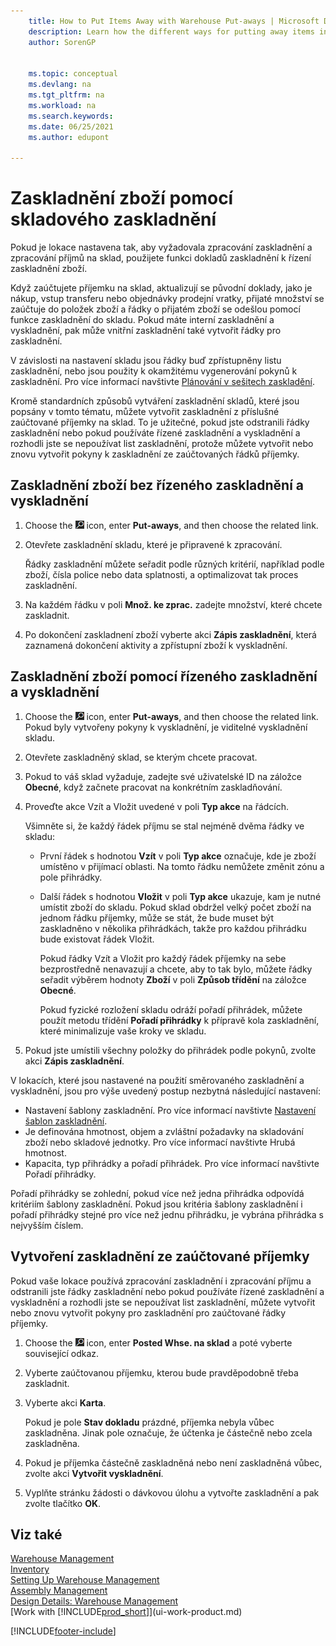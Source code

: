 ```yaml
---
    title: How to Put Items Away with Warehouse Put-aways | Microsoft Docs
    description: Learn how the different ways for putting away items in Business Central with the following Warehouse Put-aways tasks.
    author: SorenGP

    
    ms.topic: conceptual
    ms.devlang: na
    ms.tgt_pltfrm: na
    ms.workload: na
    ms.search.keywords:
    ms.date: 06/25/2021
    ms.author: edupont

---
```

# Zaskladnění zboží pomocí skladového zaskladnění
Pokud je lokace nastavena tak, aby vyžadovala zpracování zaskladnění a zpracování příjmů na sklad, použijete funkci dokladů zaskladnění k řízení zaskladnění zboží.

Když zaúčtujete příjemku na sklad, aktualizují se původní doklady, jako je nákup, vstup transferu nebo objednávky prodejní vratky, přijaté množství se zaúčtuje do položek zboží a řádky o přijatém zboží se odešlou pomocí funkce zaskladnění do skladu. Pokud máte interní zaskladnění a vyskladnění, pak může vnitřní zaskladnění také vytvořit řádky pro zaskladnění.

V závislosti na nastavení skladu jsou řádky buď zpřístupněny listu zaskladnění, nebo jsou použity k okamžitému vygenerování pokynů k zaskladnění. Pro více informací navštivte [Plánování v sešitech zaskladění](warehouse-how-to-plan-put-aways-in-worksheets.md).

Kromě standardních způsobů vytváření zaskladnění skladů, které jsou popsány v tomto tématu, můžete vytvořit zaskladnění z příslušné zaúčtované příjemky na sklad. To je užitečné, pokud jste odstranili řádky zaskladnění nebo pokud používáte řízené zaskladnění a vyskladnění a rozhodli jste se nepoužívat list zaskladnění, protože můžete vytvořit nebo znovu vytvořit pokyny k zaskladnění ze zaúčtovaných řádků příjemky.

## Zaskladnění zboží bez řízeného zaskladnění a vyskladnění
1. Choose the ![Lightbulb that opens the Tell Me feature.](media/ui-search/search_small.png "Tell me what you want to do") icon, enter **Put-aways**, and then choose the related link.
2. Otevřete zaskladnění skladu, které je připravené k zpracování.

   Řádky zaskladnění můžete seřadit podle různých kritérií, například podle zboží, čísla police nebo data splatnosti, a optimalizovat tak proces zaskladnění.
3. Na každém řádku v poli **Množ. ke zprac.** zadejte množství, které chcete zaskladnit.
4. Po dokončení zaskladnení zboží vyberte akci **Zápis zaskladnění**, která zaznamená dokončení aktivity a zpřístupní zboží k vyskladnění.

## Zaskladnění zboží pomocí řízeného zaskladnění a vyskladnění
1. Choose the ![Lightbulb that opens the Tell Me feature.](media/ui-search/search_small.png "Tell me what you want to do") icon, enter **Put-aways**, and then choose the related link.
   Pokud byly vytvořeny pokyny k vyskladnění, je viditelné vyskladnění skladu.
2. Otevřete zaskladněný sklad, se kterým chcete pracovat.
3. Pokud to váš sklad vyžaduje, zadejte své uživatelské ID na záložce **Obecné**, když začnete pracovat na konkrétním zaskladňování.
4. Proveďte akce Vzít a Vložit uvedené v poli **Typ akce** na řádcích.

   Všimněte si, že každý řádek příjmu se stal nejméně dvěma řádky ve skladu:

   - První řádek s hodnotou **Vzít** v poli **Typ akce** označuje, kde je zboží umístěno v přijímací oblasti. Na tomto řádku nemůžete změnit zónu a pole přihrádky.
   - Další řádek s hodnotou **Vložit** v poli **Typ akce** ukazuje, kam je nutné umístit zboží do skladu. Pokud sklad obdržel velký počet zboží na jednom řádku příjemky, může se stát, že bude muset být zaskladněno v několika přihrádkách, takže pro každou přihrádku bude existovat řádek Vložit.

      Pokud řádky Vzít a Vložit pro každý řádek příjemky na sebe bezprostředně nenavazují a chcete, aby to tak bylo, můžete řádky seřadit výběrem hodnoty **Zboží** v poli **Způsob třídění** na záložce **Obecné**.

      Pokud fyzické rozložení skladu odráží pořadí přihrádek, můžete použít metodu třídění **Pořadí přihrádky** k přípravě kola zaskladnění, které minimalizuje vaše kroky ve skladu.

5. Pokud jste umístili všechny položky do přihrádek podle pokynů, zvolte akci **Zápis zaskladnění**.

V lokacích, které jsou nastavené na použití směrovaného zaskladnění a vyskladnění, jsou pro výše uvedený postup nezbytná následující nastavení:

- Nastavení šablony zaskladnění. Pro více informací navštivte [Nastavení šablon zaskladnění](warehouse-how-to-set-up-put-away-templates.md).
- Je definována hmotnost, objem a zvláštní požadavky na skladování zboží nebo skladové jednotky. Pro více informací navštivte Hrubá hmotnost.
- Kapacita, typ přihrádky a pořadí přihrádek. Pro více informací navštivte Pořadí přihrádky.

Pořadí přihrádky se zohlední, pokud více než jedna přihrádka odpovídá kritériím šablony zaskladnění. Pokud jsou kritéria šablony zaskladnění i pořadí přihrádky stejné pro více než jednu přihrádku, je vybrána přihrádka s nejvyšším číslem.

## Vytvoření zaskladnění ze zaúčtované příjemky
Pokud vaše lokace používá zpracování zaskladnění i zpracování příjmu a odstranili jste řádky zaskladnění nebo pokud používáte řízené zaskladnění a vyskladnění a rozhodli jste se nepoužívat list zaskladnění, můžete vytvořit nebo znovu vytvořit pokyny pro zaskladnění pro zaúčtované řádky příjemky.

1. Choose the ![Lightbulb that opens the Tell Me feature.](media/ui-search/search_small.png "Tell me what you want to do") icon, enter **Posted Whse. na sklad** a poté vyberte související odkaz.
2. Vyberte zaúčtovanou příjemku, kterou bude pravděpodobně třeba zaskladnit.
3. Vyberte akci **Karta**.

   Pokud je pole **Stav dokladu** prázdné, příjemka nebyla vůbec zaskladněna. Jinak pole označuje, že účtenka je částečně nebo zcela zaskladněna.

4. Pokud je příjemka částečně zaskladněná nebo není zaskladněná vůbec, zvolte akci **Vytvořit vyskladnění**.
5. Vyplňte stránku žádosti o dávkovou úlohu a vytvořte zaskladnění a pak zvolte tlačítko **OK**.

## Viz také
[Warehouse Management](warehouse-manage-warehouse.md)  
[Inventory](inventory-manage-inventory.md)  
[Setting Up Warehouse Management](warehouse-setup-warehouse.md)     
[Assembly Management](assembly-assemble-items.md)    
[Design Details: Warehouse Management](design-details-warehouse-management.md)  
[Work with [!INCLUDE[prod_short](includes/prod_short.md)]](ui-work-product.md)


[!INCLUDE[footer-include](includes/footer-banner.md)]